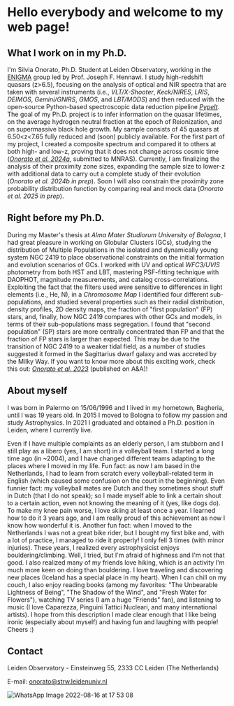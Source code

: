 # Hello everybody and welcome to my web page!

## What I work on in my Ph.D.

I'm Silvia Onorato, Ph.D. Student at Leiden Observatory, working in the [ENIGMA](https://enigma-igm.github.io/) group led by Prof. Joseph F. Hennawi. 
I study high-redshift quasars (z>6.5), focusing on the analysis of optical and NIR spectra that are taken with several instruments (i.e., _VLT/X-Shooter_, _Keck/NIRES_, _LRIS_, _DEIMOS_, _Gemini/GNIRS_, _GMOS_, and _LBT/MODS_) and then reduced with the open-source Python-based spectroscopic data reduction pipeline [_PypeIt_](https://pypeit.readthedocs.io/en/stable/).
The goal of my Ph.D. project is to infer information on the quasar lifetimes, on the average hydrogen neutral fraction at the epoch of Reionization, and on supermassive black hole growth.
My sample consists of 45 quasars at 6.50<z<7.65 fully reduced and (soon) publicly available. For the first part of my project, I created a composite spectrum and compared it to others at both high- and low-z, proving that it does not change across cosmic time ([_Onorato et al. 2024a_](https://ui.adsabs.harvard.edu/abs/2024arXiv240607612O/abstract), submitted to MNRAS). Currently, I am finalizing the analysis of their proximity zone sizes, expanding the sample size to lower-z with additional data to carry out a complete study of their evolution (_Onorato et al. 2024b in prep_). Soon I will also constrain the proximity zone probability distribution function by comparing real and mock data (_Onorato et al. 2025 in prep_).

## Right before my Ph.D.

During my Master's thesis at _Alma Mater Studiorum University of Bologna_, I had great pleasure in working on Globular Clusters (GCs), studying the distribution of Multiple Populations in the isolated and dynamically young system NGC 2419 to place observational constraints on the initial formation and evolution scenarios of GCs.
I worked with UV and optical _WFC3/UVIS_ photometry from both HST and LBT, mastering PSF-fitting technique with DAOPHOT, magnitude measurements, and catalog cross-correlations. Exploiting the fact that the filters used were sensitive to differences in light elements (i.e., He, N), in a _Chromosome Map_ I identified four different sub-populations, and studied several properties such as their radial distribution, density profiles, 2D density maps, the fraction of "first population" (FP) stars, and, finally, how NGC 2419 compares with other GCs and models, in terms of their sub-populations mass segregation.
I found that "second population" (SP) stars are more centrally concentrated than FP and that the fraction of FP stars is larger than expected. This may be due to the transition of NGC 2419 to a weaker tidal field, as a number of studies suggested it formed in the Sagittarius dwarf galaxy and was accreted by the Milky Way.
If you want to know more about this exciting work, check this out: [_Onorato et al. 2023_](https://ui.adsabs.harvard.edu/abs/2023A%26A...677A...8O/abstract) (published on A&A)!


## About myself

I was born in Palermo on 15/06/1996 and I lived in my hometown, Bagheria, until I was 19 years old. In 2015 I moved to Bologna to follow my passion and study Astrophysics. In 2021 I graduated and obtained a Ph.D. position in Leiden, where I currently live.

Even if I have multiple complaints as an elderly person, I am stubborn and I still play as a libero (yes, I am short) in a volleyball team. I started a long time ago (in ~2004), and I have changed different teams adapting to the places where I moved in my life.
Fun fact: as now I am based in the Netherlands, I had to learn from scratch every volleyball-related term in English (which caused some confusion on the court in the beginning).
Even funnier fact: my volleyball mates are Dutch and they sometimes shout stuff in Dutch (that I do not speak); so I made myself able to link a certain shout to a certain action, even not knowing the meaning of it (yes, like dogs do).
To make my knee pain worse, I love skiing at least once a year. I learned how to do it 3 years ago, and I am really proud of this achievement as now I know how wonderful it is.
Another fun fact: when I moved to the Netherlands I was not a great bike rider, but I bought my first bike and, with a lot of practice, I managed to ride it properly! I only fell 3 times (with minor injuries).
These years, I realized every astrophysicist enjoys bouldering/climbing. Well, I tried, but I'm afraid of highness and I'm not that good. I also realized many of my friends love hiking, which is an activity I'm much more keen on doing than bouldering.
I love traveling and discovering new places (Iceland has a special place in my heart).
When I can chill on my couch, I also enjoy reading books (among my favorites: "The Unbearable Lightness of Being", "The Shadow of the Wind", and "Fresh Water for Flowers"), watching TV series (I am a huge "Friends" fan), and listening to music (I love Caparezza, Pinguini Tattici Nucleari, and many international artists).
I hope from this description I made clear enough that I like being ironic (especially about myself) and having fun and laughing with people! Cheers :)

## Contact

Leiden Observatory - Einsteinweg 55, 2333 CC Leiden (The Netherlands)

E-mail: onorato@strw.leidenuniv.nl

![WhatsApp Image 2022-08-16 at 17 53 08](https://user-images.githubusercontent.com/94785081/184924131-b7149ce6-d84d-44d8-8cae-888c3dcdd179.jpeg)
